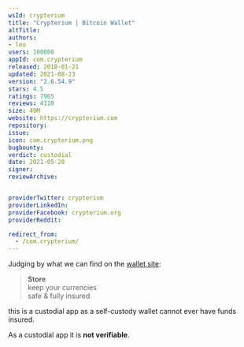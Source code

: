 ```yaml
---
wsId: crypterium
title: "Crypterium | Bitcoin Wallet"
altTitle: 
authors:
- leo
users: 100000
appId: com.crypterium
released: 2018-01-21
updated: 2021-08-23
version: "2.6.54.9"
stars: 4.5
ratings: 7965
reviews: 4110
size: 49M
website: https://crypterium.com
repository: 
issue: 
icon: com.crypterium.png
bugbounty: 
verdict: custodial
date: 2021-05-20
signer: 
reviewArchive:


providerTwitter: crypterium
providerLinkedIn: 
providerFacebook: crypterium.org
providerReddit: 

redirect_from:
  - /com.crypterium/
---
```



Judging by what we can find on the [wallet site](https://wallet.crypterium.com/):

> **Store**<br>
  keep your currencies<br>
  safe & fully insured

this is a custodial app as a self-custody wallet cannot ever have funds insured.

As a custodial app it is **not verifiable**.
